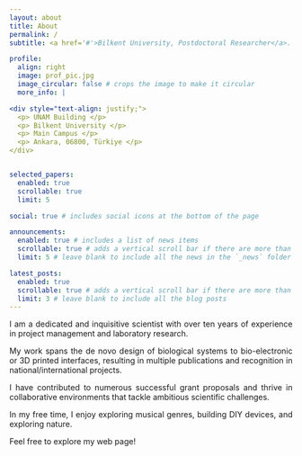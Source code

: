 ```yaml
---
layout: about
title: About
permalink: /
subtitle: <a href='#'>Bilkent University, Postdoctoral Researcher</a>. National Institute of Materials Science and Nanotechnology

profile:
  align: right
  image: prof_pic.jpg
  image_circular: false # crops the image to make it circular
  more_info: |

<div style="text-align: justify;">
  <p> UNAM Building </p>
  <p> Bilkent University </p>
  <p> Main Campus </p>
  <p> Ankara, 06800, Türkiye </p>
</div>


selected_papers:
  enabled: true
  scrollable: true
  limit: 5

social: true # includes social icons at the bottom of the page

announcements:
  enabled: true # includes a list of news items
  scrollable: true # adds a vertical scroll bar if there are more than 3 news items
  limit: 5 # leave blank to include all the news in the `_news` folder

latest_posts:
  enabled: true
  scrollable: true # adds a vertical scroll bar if there are more than 3 new posts items
  limit: 3 # leave blank to include all the blog posts
---
```



<div style="text-align: justify;">
  
  
  
  <p>I am a dedicated and inquisitive scientist with over ten years of experience in project management and laboratory research.</p>

  <p>My work spans the de novo design of biological systems to bio-electronic or 3D printed interfaces, resulting in multiple publications and recognition in national/international projects.</p>

  <p>I have contributed to numerous successful grant proposals and thrive in collaborative environments that tackle ambitious scientific challenges.</p>

  <p>In my free time, I enjoy exploring musical genres, building DIY devices, and exploring nature.</p>

  <p>Feel free to explore my web page!</p>
</div>
